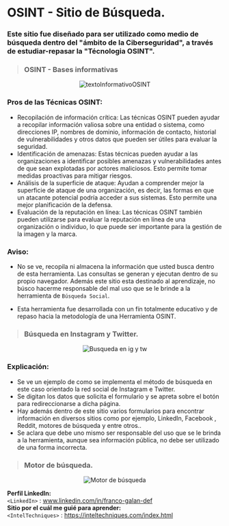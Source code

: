 # OSINT - Sitio de Búsqueda.
### Este sitio fue diseñado para ser utilizado como medio de búsqueda dentro del "ámbito de la Ciberseguridad", a través de estudiar-repasar la "Técnologia OSINT".
> ### OSINT - Bases informativas

<p align="center">
  <img src="https://i.postimg.cc/q7DYPTmN/informacion1.png" alt="textoInformativoOSINT"/>
</p>

### Pros de las Técnicas OSINT:

+ Recopilación de información crítica: Las técnicas OSINT pueden ayudar a recopilar información valiosa sobre una entidad o sistema, como direcciones IP, nombres de dominio, información de contacto, historial de vulnerabilidades y otros datos que pueden ser útiles para evaluar la seguridad.
+ Identificación de amenazas: Estas técnicas pueden ayudar a las organizaciones a identificar posibles amenazas y vulnerabilidades antes de que sean explotadas por actores maliciosos. Esto permite tomar medidas proactivas para mitigar riesgos.
+ Análisis de la superficie de ataque: Ayudan a comprender mejor la superficie de ataque de una organización, es decir, las formas en que un atacante potencial podría acceder a sus sistemas. Esto permite una mejor planificación de la defensa.
+ Evaluación de la reputación en línea: Las técnicas OSINT también pueden utilizarse para evaluar la reputación en línea de una organización o individuo, lo que puede ser importante para la gestión de la imagen y la marca.

### Aviso:
+ No se ve, recopila ni almacena la información que usted busca dentro de esta herramienta. Las consultas se generan y ejecutan dentro de su propio navegador. Además este sitio esta destinado al aprendizaje, no búsco hacerme responsable del mal uso que se le brinde a la herramienta de `Búsqueda Social`.
 
+ Esta herramienta fue desarrollada con un fín totalmente educativo y de repaso hacia la metodología de una Herramienta OSINT.

> ### Búsqueda en Instagram y Twitter.
<p align="center">
  <img src="https://i.postimg.cc/Fz4xqCQf/instagram-twit.png" alt="Busqueda en ig y tw"/>
</p>

### Explicación:
+ Se ve un ejemplo de como se implementa el método de búsqueda en este caso orientado la red social de Instagram e Twitter.
+ Se digitan los datos que solicita el formulario y se apreta sobre el botón para redireccionarse a dicha página.
+ Hay además dentro de este sitio varios formularios para encontrar información en diversos sitios como por ejemplo, LinkedIn, Facebook , Reddit, motores de búsqueda y entre otros..
+ Se aclara que debe uno mismo ser responsable del uso que se le brinda a la herramienta, aunque sea información pública, no debe ser utilizado de una forma incorrecta.

> ### Motor de búsqueda.
<p align="center">
  <img src="https://i.postimg.cc/5tSZ9rxV/motor-busqueda.png" alt="Motor de búsqueda"/>
</p>


**Perfil LinkedIn:** </br>
`<LinkedIn>` : www.linkedin.com/in/franco-galan-def </br>
**Sitio por el cuál me guié para aprender:** </br>
`<IntelTechniques>` : https://inteltechniques.com/index.html </br>
